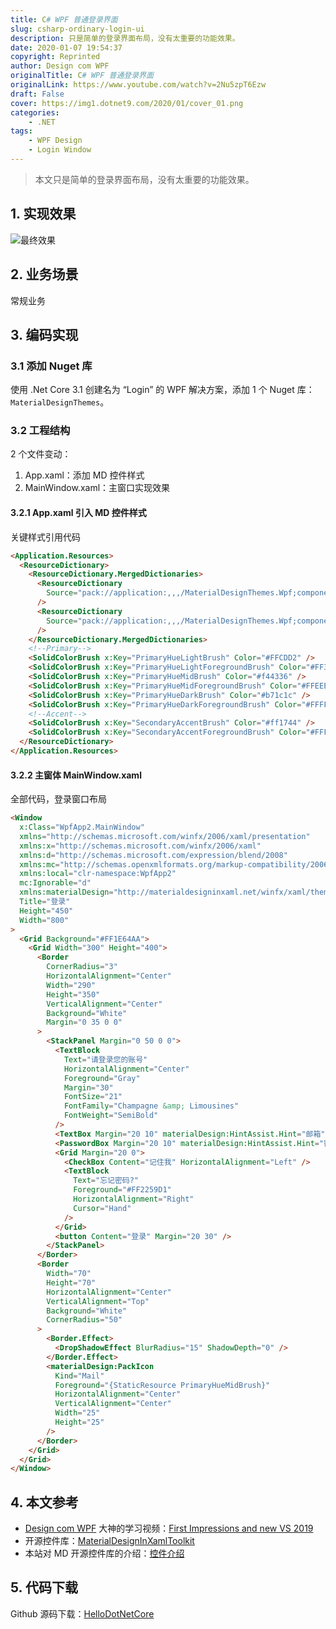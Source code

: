 ```yaml
---
title: C# WPF 普通登录界面
slug: csharp-ordinary-login-ui
description: 只是简单的登录界面布局，没有太重要的功能效果。
date: 2020-01-07 19:54:37
copyright: Reprinted
author: Design com WPF
originalTitle: C# WPF 普通登录界面
originalLink: https://www.youtube.com/watch?v=2Nu5zpT6Ezw
draft: False
cover: https://img1.dotnet9.com/2020/01/cover_01.png
categories: 
    - .NET
tags: 
    - WPF Design
    - Login Window
---
```


> 本文只是简单的登录界面布局，没有太重要的功能效果。

## 1. 实现效果

![最终效果](https://img1.dotnet9.com/2020/01/cover_01.png)

## 2. 业务场景

常规业务

## 3. 编码实现

### 3.1 添加 Nuget 库

使用 .Net Core 3.1 创建名为 “Login” 的 WPF 解决方案，添加 1 个 Nuget 库：`MaterialDesignThemes`。

### 3.2 工程结构

2 个文件变动：

1. App.xaml：添加 MD 控件样式
2. MainWindow.xaml：主窗口实现效果

#### 3.2.1 App.xaml 引入 MD 控件样式

关键样式引用代码

```html
<Application.Resources>
  <ResourceDictionary>
    <ResourceDictionary.MergedDictionaries>
      <ResourceDictionary
        Source="pack://application:,,,/MaterialDesignThemes.Wpf;component/Themes/MaterialDesignTheme.Light.xaml"
      />
      <ResourceDictionary
        Source="pack://application:,,,/MaterialDesignThemes.Wpf;component/Themes/MaterialDesignTheme.Defaults.xaml"
      />
    </ResourceDictionary.MergedDictionaries>
    <!--Primary-->
    <SolidColorBrush x:Key="PrimaryHueLightBrush" Color="#FFCDD2" />
    <SolidColorBrush x:Key="PrimaryHueLightForegroundBrush" Color="#FF333333" />
    <SolidColorBrush x:Key="PrimaryHueMidBrush" Color="#f44336" />
    <SolidColorBrush x:Key="PrimaryHueMidForegroundBrush" Color="#FFEEEEEE" />
    <SolidColorBrush x:Key="PrimaryHueDarkBrush" Color="#b71c1c" />
    <SolidColorBrush x:Key="PrimaryHueDarkForegroundBrush" Color="#FFFFFFFF" />
    <!--Accent-->
    <SolidColorBrush x:Key="SecondaryAccentBrush" Color="#ff1744" />
    <SolidColorBrush x:Key="SecondaryAccentForegroundBrush" Color="#FFFFFF" />
  </ResourceDictionary>
</Application.Resources>
```

#### 3.2.2 主窗体 MainWindow.xaml

全部代码，登录窗口布局

```html
<Window
  x:Class="WpfApp2.MainWindow"
  xmlns="http://schemas.microsoft.com/winfx/2006/xaml/presentation"
  xmlns:x="http://schemas.microsoft.com/winfx/2006/xaml"
  xmlns:d="http://schemas.microsoft.com/expression/blend/2008"
  xmlns:mc="http://schemas.openxmlformats.org/markup-compatibility/2006"
  xmlns:local="clr-namespace:WpfApp2"
  mc:Ignorable="d"
  xmlns:materialDesign="http://materialdesigninxaml.net/winfx/xaml/themes"
  Title="登录"
  Height="450"
  Width="800"
>
  <Grid Background="#FF1E64AA">
    <Grid Width="300" Height="400">
      <Border
        CornerRadius="3"
        HorizontalAlignment="Center"
        Width="290"
        Height="350"
        VerticalAlignment="Center"
        Background="White"
        Margin="0 35 0 0"
      >
        <StackPanel Margin="0 50 0 0">
          <TextBlock
            Text="请登录您的账号"
            HorizontalAlignment="Center"
            Foreground="Gray"
            Margin="30"
            FontSize="21"
            FontFamily="Champagne &amp; Limousines"
            FontWeight="SemiBold"
          />
          <TextBox Margin="20 10" materialDesign:HintAssist.Hint="邮箱" />
          <PasswordBox Margin="20 10" materialDesign:HintAssist.Hint="密码" />
          <Grid Margin="20 0">
            <CheckBox Content="记住我" HorizontalAlignment="Left" />
            <TextBlock
              Text="忘记密码?"
              Foreground="#FF2259D1"
              HorizontalAlignment="Right"
              Cursor="Hand"
            />
          </Grid>
          <button Content="登录" Margin="20 30" />
        </StackPanel>
      </Border>
      <Border
        Width="70"
        Height="70"
        HorizontalAlignment="Center"
        VerticalAlignment="Top"
        Background="White"
        CornerRadius="50"
      >
        <Border.Effect>
          <DropShadowEffect BlurRadius="15" ShadowDepth="0" />
        </Border.Effect>
        <materialDesign:PackIcon
          Kind="Mail"
          Foreground="{StaticResource PrimaryHueMidBrush}"
          HorizontalAlignment="Center"
          VerticalAlignment="Center"
          Width="25"
          Height="25"
        />
      </Border>
    </Grid>
  </Grid>
</Window>
```

## 4. 本文参考

- [Design com WPF](https://www.youtube.com/channel/UCf0J9AO-KeLEkBe3ZpVpfKQ) 大神的学习视频：[First Impressions and new VS 2019](https://www.youtube.com/watch?v=2Nu5zpT6Ezw)
- 开源控件库：[MaterialDesignInXamlToolkit](https://github.com/MaterialDesignInXAML/MaterialDesignInXamlToolkit)
- 本站对 MD 开源控件库的介绍：[控件介绍](https://dotnet9.com/2020/12/Material-designinxaml-an-open-source-csharp-WPF-Control-Library)

## 5. 代码下载

Github 源码下载：[HelloDotNetCore](https://github.com/Abel13/dotnetcore_login/blob/master/HelloDotNetCore)
